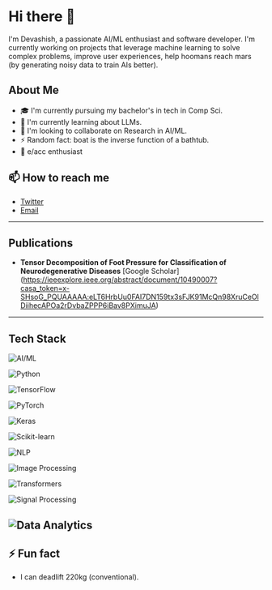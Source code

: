 # Hi there 👋

I'm Devashish, a passionate AI/ML enthusiast and software developer. I'm currently working on projects that leverage machine learning to solve complex problems, improve user experiences, help hoomans reach mars (by generating noisy data to train AIs better). 

##  About Me

- 🎓 I'm currently pursuing my bachelor's in tech in Comp Sci.
- 🌱 I'm currently learning about LLMs.
- 👯 I'm looking to collaborate on Research in AI/ML.
- ⚡ Random fact: boat is the inverse function of a bathtub.
- 🚀 e/acc enthusiast



## 📫 How to reach me

- [Twitter](https://twitter.com/faxtorjoe)
- [Email](mailto:devashishthapliyal1@gmail.com)


---
## Publications

- **Tensor Decomposition of Foot Pressure for Classification of Neurodegenerative Diseases**
 [Google Scholar]
(https://ieeexplore.ieee.org/abstract/document/10490007?casa_token=x-SHsoG_PQUAAAAA:eLT6HrbUu0FAI7DN159tx3sFJK91McQn98XruCeOlDiihecAPOa2rDvbaZPPP6iBav8PXimuJA)

---
## Tech Stack

![AI/ML](https://img.shields.io/badge/AI/ML-007ACC?style=for-the-badge&logo=nlp&logoColor=white)

![Python](https://img.shields.io/badge/Python-3776AB?style=for-the-badge&logo=python&logoColor=white)

![TensorFlow](https://img.shields.io/badge/TensorFlow-FF6F00?style=for-the-badge&logo=tensorflow&logoColor=white)

![PyTorch](https://img.shields.io/badge/PyTorch-EE4C2C?style=for-the-badge&logo=pytorch&logoColor=white)

![Keras](https://img.shields.io/badge/Keras-D00000?style=for-the-badge&logo=keras&logoColor=white)

![Scikit-learn](https://img.shields.io/badge/Scikit_learn-F7931E?style=for-the-badge&logo=scikit-learn&logoColor=white)

![NLP](https://img.shields.io/badge/NLP-007ACC?style=for-the-badge&logo=nlp&logoColor=white)

![Image Processing](https://img.shields.io/badge/Image_Processing-007ACC?style=for-the-badge&logo=opencv&logoColor=white)

![Transformers](https://img.shields.io/badge/Transformers-53B7DF?style=for-the-badge&logo=transformers&logoColor=white)

![Signal Processing](https://img.shields.io/badge/Signal_Processing-007ACC?style=for-the-badge&logo=scikit-learn&logoColor=white)

![Data Analytics](https://img.shields.io/badge/Data_Analytics-007ACC?style=for-the-badge&logo=python&logoColor=white)
---

## ⚡ Fun fact

- I can deadlift 220kg (conventional).
